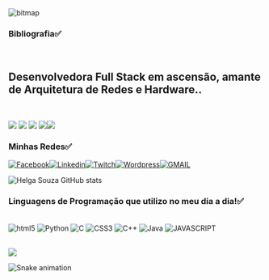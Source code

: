 <h2>
 
</h2>

![bitmap](https://github.com/helguiita2021/helguiita2021/assets/91810665/fb17db0b-a26a-4720-96e8-3827936dd619)

<H3>Bibliografia✅</H3></br>

<h2>
Desenvolvedora Full Stack em ascensão, amante de Arquitetura de Redes e Hardware.. 
</h2></br>

<div isigh>
  
 ![](https://img.shields.io/github/issues-pr-closed/HelgaNascimento/{repo-name}.svg) ![](https://img.shields.io/github/issues-pr/HelgaNascimento/{repo-name}.svg)
 ![](https://img.shields.io/github/downloads/HelgaNascimento/{repo-name}/total.svg) ![](https://img.shields.io/github/commits-since/HelgaNascimento/{repo-name}/{version}.svg)![](https://img.shields.io/badge/Ask%20me-anything-1abc9c.svg
)

 
 
</div>

<h3>Minhas Redes✅</h3>

<div imagen>

[![Facebook](https://img.shields.io/badge/Facebook-1877F2?style=for-the-badge&logo=facebook&logoColor=white)]()[![Linkedin](https://img.shields.io/badge/LinkedIn-0077B5?style=for-the-badge&logo=linkedin&logoColor=white)]()[![Twitch](https://img.shields.io/badge/Twitch-9146FF?style=for-the-badge&logo=twitch&logoColor=white)]()[![Wordpress](https://img.shields.io/badge/Wordpress-21759B?style=for-the-badge&logo=wordpress&logoColor=white)]()[![GMAIL](https://img.shields.io/badge/Gmail-D14836?style=for-the-badge&logo=gmail&logoColor=white)]()


![Helga Souza GitHub stats](https://github-readme-stats.vercel.app/api?username=HelgaNascimento&show_icons=true&theme=cobalt)


<H3>Linguagens de Programação que utilizo no meu dia a dia!✅</H3>

<div style="display: inline_block"><br/>

<img align="center" alt="html5"  src="https://img.shields.io/badge/HTML5-E34F26?style=for-the-badge&logo=html5&logoColor=white">
<img align="center" alt="Python"  src="https://img.shields.io/badge/Python-14354C?style=for-the-badge&logo=python&logoColor=white">
<img align="center" alt="C"  src="https://img.shields.io/badge/C-00599C?style=for-the-badge&logo=c&logoColor=white">
<img align="center" alt="CSS3"  src="https://img.shields.io/badge/CSS3-1572B6?style=for-the-badge&logo=css3&logoColor=white">
<img align="center" alt="C++"  src="https://img.shields.io/badge/C%2B%2B-00599C?style=for-the-badge&logo=c%2B%2B&logoColor=white">
<img align="center" alt="Java"  src="https://img.shields.io/badge/Java-ED8B00?style=for-the-badge&logo=openjdk&logoColor=white">
<img align="center" alt="JAVASCRIPT"  src="https://img.shields.io/badge/JavaScript-323330?style=for-the-badge&logo=javascript&logoColor=F7DF1E"

</div>


<div><br>

![](  https://github-readme-stats.vercel.app/api/top-langs/?username=HelgaNascimento&theme=blue-green)


</div>


<div cobrinha>

![Snake animation](https://github.com/seu-usuário-aqui/HelgaNascimento/blob/output/github-contribution-grid-snake.svg)

</div>


